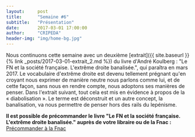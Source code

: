```yaml
---
layout:     post
title:      "Semaine #6"
subtitle:   "Présentation"
date:       2017-03-01 17:00:00
author:     "CRIPEDA"
header-img: "img/home-bg.jpg"
---
```


Nous continuons cette semaine avec un deuxième [extrait]({{ site.baseurl }}{% link _posts/2017-03-01-extrait_2.md %}) du livre d'André Koulberg : "Le FN et la société française. L'extrême droite banalisée.", qui paraîtra en mars 2017. Le vocabulaire d'extrême droite est devenu tellement prégnant qu'en croyant nous exprimer de manière neutre nous parlons comme lui, et de cette façon, sans nous en rendre compte, nous adoptons ses manières de penser. Dans l'extrait suivant, tout cela est mis en évidence à propos de la « diabolisation ». Le terme est déconstruit et un autre concept, la banalisation, va nous permettre de penser hors des rails du lepénisme.

__Il est possible de précommander le livre "Le FN et la société française. L'extrême droite banalisée." auprès de votre libraire ou de la Fnac :__ [Précommander à la Fnac](http://livre.fnac.com/a10331289/Andre-Koulberg-Le-FN-et-la-societe-francaise)
